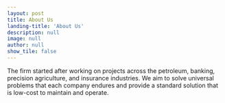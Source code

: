 ```yaml
---
layout: post
title: About Us
landing-title: 'About Us'
description: null
image: null
author: null
show_tile: false
---
```


The firm started after working on projects across the petroleum, banking, precision agriculture, and insurance industries.  We aim to solve universal problems that each company endures and provide a standard solution that is low-cost to maintain and operate.